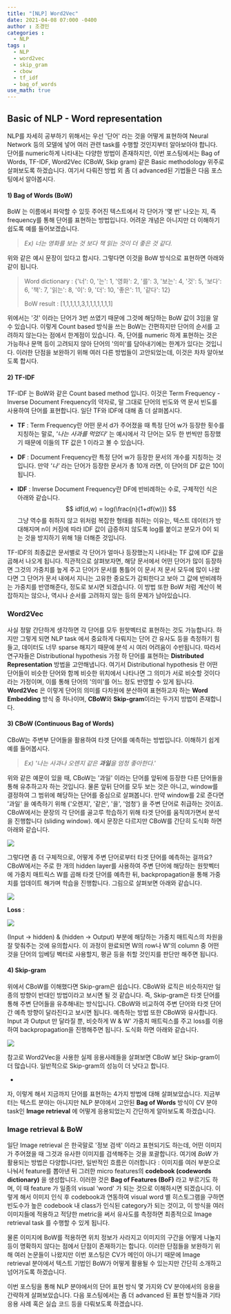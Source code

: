 ```yaml
---
title: "[NLP] Word2Vec"
date: 2021-04-08 07:000 -0400
author : 조경민
categories :
  - NLP
tags :
  - NLP
  - word2vec
  - skip_gram
  - cbow
  - tf_idf
  - bag_of_words
use_math: true
---
```


## Basic of NLP - Word representation

NLP를 자세히 공부하기 위해서는 우선 '단어' 라는 것을 어떻게 표현하여 Neural Network 등의 모델에 넣어 여러 관련 task를 수행할 것인지부터 알아보아야 합니다. 단어를 numeric하게 나타내는 다양한 방법이 존재하지만, 이번 포스팅에서는 Bag of Words, TF-IDF, Word2Vec (CBoW, Skip gram) 같은 Basic methodology 위주로 살펴보도록 하겠습니다. 여기서 다뤄진 방법 외 좀 더 advanced된 기법들은 다음 포스팅에서 알아봅시다.



#### 1) Bag of Words (BoW)

BoW 는 이름에서 파악할 수 있듯 주어진 텍스트에서 각 단어가 '몇 번' 나오는 지, 즉 frequency를 통해 단어를 표현하는 방법입니다. 어려운 개념은 아니지만 더 이해하기 쉽도록 예를 들어보겠습니다.

> _Ex) 너는 영화를 보는 것 보다 책 읽는 것이 더 좋은 것 같다._

위와 같은 예시 문장이 있다고 합시다. 그렇다면 이것을 BoW 방식으로 표현하면 아래와 같이 됩니다.

> Word dictionary : {'너': 0, '는': 1, '영화': 2, '를': 3, '보는': 4, '것': 5, '보다': 6, '책': 7, '읽는': 8, '이': 9, '더': 10, '좋은': 11, '같다': 12}
>
> BoW result : [1,1,1,1,1,3,1,1,1,1,1,1,1]

위에서는 '것' 이라는 단어가 3번 쓰였기 때문에 그것에 해당하는 BoW 값이 3임을 알 수 있습니다. 이렇게 Count based 방식을 쓰는 BoW는 간편하지만 단어의 순서를 고려하지 않는다는 점에서 한계점이 있습니다. 즉, 단어를 numeric 하게 표현하는 것은 가능하나 문맥 등이 고려되지 않아 단어의 '의미'를 담아내기에는 한계가 있다는 것입니다. 이러한 단점을 보완하기 위해 여러 다른 방법들이 고안되었는데, 이것은 차차 알아보도록 합시다.



#### 2) TF-IDF

TF-IDF 는 BoW와 같은 Count based method 입니다. 이것은 Term Frequency - Inverse Document Frequency의 약자로, 말 그대로 단어의 빈도와 역 문서 빈도를 사용하여 단어를 표현합니다. 일단 TF와 IDF에 대해 좀 더 살펴봅시다.

- **TF** : Term Frequency란 어떤 문서 d가 주어졌을 때 특정 단어 w가 등장한 횟수를 지칭하는 말로, _'나는 사과를 먹었다'_ 는 예시에서 각 단어는 모두 한 번씩만 등장했기 때문에 이들의 TF 값은 1 이라고 볼 수 있습니다.

- **DF** : Document Frequency란 특정 단어 w가 등장한 문서의 개수를 지칭하는 것입니다. 만약 _'나'_ 라는 단어가 등장한 문서가 총 10개 라면, 이 단어의 DF 값은 10이 됩니다.

- **IDF** : Inverse Document Frequency란 DF에 반비례하는 수로, 구체적인 식은 아래와 같습니다.
  $$
  idf(d,w) = log(\frac{n}{1+df(w)})
  $$
  그냥 역수를 취하지 않고 위처럼 복잡한 형태를 취하는 이유는, 텍스트 데이터가 방대해지며 n이 커짐에 따라 IDF 값이 급증하지 않도록 log를 붙이고 분모가 0이 되는 것을 방지하기 위해 1을 더해준 것입니다. 

TF-IDF의 최종값은 문서별로 각 단어가 얼마나 등장했는지 나타내는 TF 값에 IDF 값을 곱해서 나오게 됩니다. 직관적으로 살펴보자면, 해당 문서에서 어떤 단어가 많이 등장하면 그것의 가중치를 높게 주고 단어가 문서를 통틀어 이 문서 저 문서 모두에 많이 나왔다면 그 단어가 문서 내에서 지니는 고유한 중요도가 감퇴한다고 보아 그 값에 반비례하는 가중치를 반영해준다, 정도로 보시면 되겠습니다. 이 방법 또한 BoW 처럼 계산이 복잡하지는 않으나, 역시나 순서를 고려하지 않는 등의 문제가 남아있습니다.



### Word2Vec

사실 정말 간단하게 생각하면 각 단어를 모두 원핫벡터로 표현하는 것도 가능합니다. 하지만 그렇게 되면 NLP task 에서 중요하게 다뤄지는 단어 간 유사도 등을 측정하기 힘들고, 데이터도 너무 sparse 해지기 때문에 분석 시 여러 어려움이 수반됩니다. 따라서 연구자들은 Distributional hypothesis 가정 하 단어를 표현하는 **Distributed Representation** 방법을 고안해냅니다. 여기서 Distributional hypothesis 란 어떤 단어들이 비슷한 단어와 함께 비슷한 위치에서 나타나면 그 의미가 서로 비슷할 것이다 라는 가정이며, 이를 통해 단어의 '의미'를 어느 정도 반영할 수 있게 됩니다. **Word2Vec** 은 이렇게 단어의 의미를 다차원에 분산하여 표현하고자 하는 **Word Embedding** 방식 중 하나이며, **CBoW**와 **Skip-gram**이라는 두가지 방법이 존재합니다.



#### 3) CBoW (Continuous Bag of Words)

CBoW는 주변부 단어들을 활용하여 타겟 단어를 예측하는 방법입니다. 이해하기 쉽게 예를 들어봅시다.

> _Ex) '나는 사과나 오렌지 같은 **과일**을 엄청 좋아한다.'_

위와 같은 예문이 있을 때, CBoW는 '과일' 이라는 단어를 앞뒤에 등장한 다른 단어들을 통해 유추하고자 하는 것입니다. 물론 앞뒤 단어를 모두 보는 것은 아니고, window를 결정하여 그 범위에 해당하는 단어를 중심으로 살펴봅니다. 만약 window를 2로 준다면 '과일' 을 예측하기 위해 {'오렌지', '같은', '을', '엄청'} 을 주변 단어로 취급하는 것이죠. CBoW에서는 문장의 각 단어를 골고루 학습하기 위해 타겟 단어를 움직여가면서 분석을 진행합니다 (sliding window). 예시 문장은 다르지만 CBoW를 간단히 도식화 하면 아래와 같습니다.

![](https://wikidocs.net/images/page/22660/word2vec_renew_1.PNG)

그렇다면 좀 더 구체적으로, 어떻게 주변 단어로부터 타겟 단어를 예측하는 걸까요? CBoW에서는 주로 한 개의 hidden layer를 사용하여 주변 단어에 해당하는 원핫벡터에 가중치 매트릭스 W를 곱해 타겟 단어를 예측한 뒤, backpropagation을 통해 가중치를 업데이트 해가며 학습을 진행합니다. 그림으로 살펴보면 아래와 같습니다. 

![](https://wikidocs.net/images/page/22660/word2vec_renew_2.PNG)

**Loss** :

![](https://wikidocs.net/images/page/22660/word2vec_renew_5.PNG)

(Input -> hidden) & (hidden -> Output) 부분에 해당하는 가중치 매트릭스의 차원을 잘 맞춰주는 것에 유의합시다. 이 과정이 완료되면 W의 row나 W'의 column 중 어떤 것을 단어의 임베딩 벡터로 사용할지, 평균 등을 취할 것인지를 판단만 해주면 됩니다.



#### 4) Skip-gram

위에서 CBoW를 이해했다면 Skip-gram은 쉽습니다. CBoW와 로직은 비슷하지만 일종의 방향이 반대인 방법이라고 보시면 될 것 같습니다. 즉, Skip-gram은 타겟 단어를 통해 주변 단어들을 유추해내는 방식입니다. CBoW와 비교하여 주변 단어와 타겟 단어 간 예측 방향이 달라진다고 보시면 됩니다. 예측하는 방법 또한 CBoW와 유사합니다. Input 과 Output 만 달라질 뿐, 비슷하게 W & W' 가중치 매트릭스를 주고 loss를 이용하여 backpropagation을 진행해주면 됩니다. 도식화 하면 아래와 같습니다.

![](https://wikidocs.net/images/page/22660/word2vec_renew_6.PNG)

참고로 Word2Vec을 사용한 실제 응용사례들을 살펴보면 CBoW 보단 Skip-gram이 더 많습니다. 일반적으로 Skip-gram의 성능이 더 낫다고 합니다.



-



자, 이렇게 해서 지금까지 단어를 표현하는 4가지 방법에 대해 살펴보았습니다. 지금부터는 텍스트 분야는 아니지만 NLP 분야에서 고안된 **Bag of Words** 방식이 CV 분야 task인 **Image retrieval** 에 어떻게 응용되었는지 간단하게 알아보도록 하겠습니다.



### Image retrieval & BoW

일단 Image retrieval 은 한국말로 '정보 검색' 이라고 표현되기도 하는데, 어떤 이미지가 주어졌을 때 그것과 유사한 이미지를 검색해주는 것을 포괄합니다. 여기에 _BoW_ 가 활용되는 방법은 다양합니다만, 일반적인 흐름은 이러합니다 : 이미지를 여러 부분으로 나눠서 feature를 뽑아낸 뒤 그러한 micro features의 **codebook (codewords dictionary)** 을 생성합니다. 이러한 것은 **Bag of Features (BoF)** 라고 부르기도 하며, 이 때 feature 가 일종의 visual 'word' 가 되는 것으로 이해하시면 되겠습니다. 이렇게 해서 이미지 인식 후 codebook과 연동하여 visual word 별 히스토그램을 구하면 빈도수가 높은 codebook 내 class가 인식된 category가 되는 것이고, 이 방식을 여러 이미지들에 적용하고 적당한 metric을 써서 유사도를 측정하면 최종적으로 Image retrieval task 를 수행할 수 있게 됩니다.

물론 이미지에 BoW를 적용하면 위치 정보가 사라지고 이미지의 구간을 어떻게 나눌지 등이 명확하지 않다는 점에서 단점이 존재하기는 합니다. 이러한 단점들을 보완하기 위해 여러 논문들이 나왔지만 이번 포스팅은 CV가 메인이 아니기 때문에 Image retrieval 분야에서 텍스트 기법인 BoW가 어떻게 활용될 수 있는지만 간단히 소개하고 넘어가도록 하겠습니다.



이번 포스팅을 통해 NLP 분야에서의 단어 표현 방식 몇 가지와 CV 분야에서의 응용을 간략하게 살펴보았습니다. 다음 포스팅에서는 좀 더 advanced 된 표현 방식들과 기타 응용 사례 혹은 실습 코드 등을 다뤄보도록 하겠습니다.
